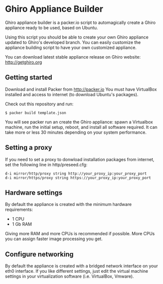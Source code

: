 Ghiro Appliance Builder
=======================

Ghiro appliance builder is a packer.io script to automagically create a Ghiro
appliance ready to be used, based on Ubuntu.

Using this script you should be able to create your own Ghiro appliance updated
to Ghiro's developed branch. You can easily customize the appliance building
script to have your own customized appliance.

You can download latest stable appliance release on Ghiro website: http://getghiro.org

Getting started
---------------

Download and install Packer from http://packer.io
You must have VirtualBox installed and access to internet (to download Ubuntu's
packages).

Check out this repository and run:

    $ packer build template.json

You will see packer run an create the Ghiro appliance: spawn a Virtualbox
machine, run the initial setup, reboot, and install all software required.
It can take more or less 30 minutes depending on your system performance.

Setting a proxy
---------------

If you need to set a proxy to donwload installation packages from internet, set
the following line in http/preseed.cfg:

    d-i mirror/http/proxy string http://your_proxy_ip:your_proxy_port
    d-i mirror/https/proxy string https://your_proxy_ip:your_proxy_port

Hardware settings
-----------------

By default the appliance is created with the minimum hardware requirements:

 * 1 CPU
 * 1 Gb RAM

Giving more RAM and more CPUs is recommended if possible. More CPUs you can
assign faster image processing you get.

Configure networking
--------------------

By default the appliance is created with a bridged network interface on your
eth0 interface.
If you like different settings, just edit the virtual machine settings in your
virtualization software (i.e. VirtualBox, Vmware).
